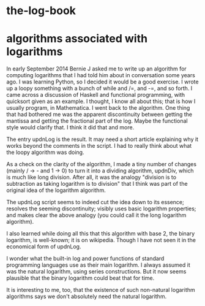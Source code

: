 the-log-book
============
algorithms associated with logarithms
============

In early September 2014 Bernie J asked me to write up an algorithm for computing
logarithms that I had told him about in conversation some years ago.
I was learning Python, so I decided it would be a good exercise.
I wrote up a loopy something with a bunch of while and /=, and -=, and so forth.
I came across a discussion of Haskell and functional programming, with quicksort
given as an example.
I thought, I know all about this; that is how I usually program, in Mathematica.
I went back to the algorithm.
One thing that had bothered me was the apparent discontinuity between getting
the mantissa and getting the fractional part of the log.
Maybe the functional style would clarify that.
I think it did that and more.

The entry updnLog is the result. It may need a short article explaining why it
works beyond the comments in the script. I had to really think about what the
loopy algorithm was doing.

As a check on the clarity of the algorithm, I made a tiny number of changes
(mainly / -> - and 1 -> 0) to turn it into a dividing algorithm,
updnDiv, which is much like long division. After all, it was the analogy
   "division is to subtraction as taking logarithm is to division"
that I think was part of the original idea of the logarithm algorithm.

The updnLog script seems to indeed cut the idea down to its essence;
resolves the seeming discontinuity;
visibly uses basic logarithm properties;
and makes clear the above analogy (you could call it the long logarithm
algorithm).

I also learned while doing all this that this algorithm with base 2, the binary
logarithm, is well-known; it is on wikipedia.
Though I have not seen it in the economical form of updnLog.

I wonder what the built-in log and power functions of standard programming
languages use as their main logarithm.
I always assumed it was the natural logarithm, using series constructions.
But it now seems plausible that the binary logarithm could beat that for time.

It is interesting to me, too, that the existence of such non-natural logarithm
algorithms says we don't absolutely need the natural logarithm.